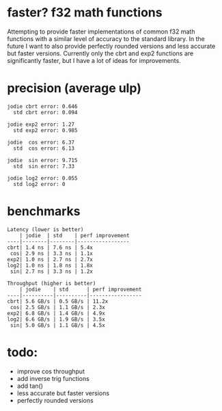 # faster? f32 math functions
Attempting to provide faster implementations of common f32 math functions with a similar level of accuracy to the standard library.
In the future I want to also provide perfectly rounded versions and less accurate but faster versions.
Currently only the cbrt and exp2 functions are significantly faster, but I have a lot of ideas for improvements.

# precision (average ulp)
```
jodie cbrt error: 0.646
  std cbrt error: 0.094

jodie exp2 error: 1.27
  std exp2 error: 0.985

jodie  cos error: 6.37
  std  cos error: 6.13

jodie  sin error: 9.715
  std  sin error: 7.33

jodie log2 error: 0.055
  std log2 error: 0
```

# benchmarks
```
Latency (lower is better)
    | jodie  | std    | perf improvement
----|--------|--------|-----------------
cbrt| 1.4 ns | 7.6 ns | 5.4x
 cos| 2.9 ns | 3.3 ns | 1.1x
exp2| 1.0 ns | 2.7 ns | 2.7x
log2| 1.0 ns | 1.8 ns | 1.8x
 sin| 2.7 ns | 3.3 ns | 1.2x

Throughput (higher is better)
    | jodie    | std      | perf improvement
----|----------|----------|-----------------
cbrt| 5.6 GB/s | 0.5 GB/s | 11.2x
 cos| 2.5 GB/s | 1.1 GB/s | 2.3x
exp2| 6.8 GB/s | 1.4 GB/s | 4.9x
log2| 6.6 GB/s | 1.9 GB/s | 3.5x
 sin| 5.0 GB/s | 1.1 GB/s | 4.5x

```

# todo:
- improve cos throughput
- add inverse trig functions
- add tan()
- less accurate but faster versions
- perfectly rounded versions